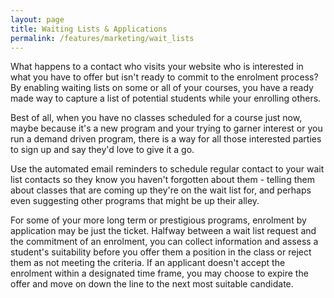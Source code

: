```yaml
---
layout: page
title: Waiting Lists & Applications
permalink: /features/marketing/wait_lists
---
```


What happens to a contact who visits your website who is interested in what you have to offer but isn't ready to commit to the enrolment process? By enabling waiting lists on some or all of your courses, you have a ready made way to capture a list of potential students while your enrolling others.

Best of all, when you have no classes scheduled for a course just now, maybe because it's a new program and your trying to garner interest or you run a demand driven program, there is a way for all those interested parties to sign up and say they'd love to give it a go.

Use the automated email reminders to schedule regular contact to your wait list contacts so they know you haven't forgotten about them - telling them about classes that are coming up they're on the wait list for, and perhaps even suggesting other programs that might be up their alley.

For some of your more long term or prestigious programs, enrolment by application may be just the ticket. Halfway between a wait list request and the commitment of an enrolment, you can collect information and assess a student's suitability before you offer them a position in the class or reject them as not meeting the criteria. If an applicant doesn't accept the enrolment within a designated time frame, you may choose to expire the offer and move on down the line to the next most suitable candidate.


